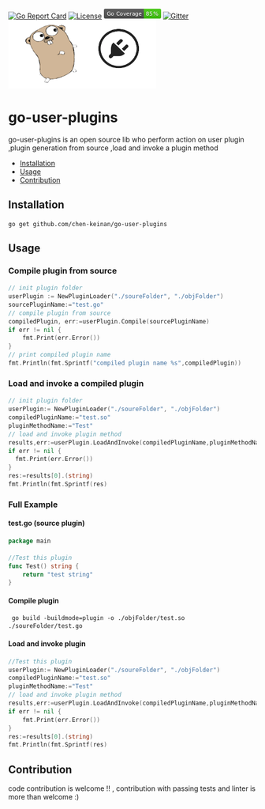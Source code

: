 [![Go Report Card](https://goreportcard.com/badge/github.com/chen-keinan/go-user-plugins)](https://goreportcard.com/report/github.com/chen-keinan/go-user-plugins)
[![License](https://img.shields.io/badge/License-Apache%202.0-blue.svg)](https://github.com/chen-keinan/go-user-plugins/blob/master/LICENSE)
<img src="./pkg/img/coverage_badge.png" alt="test coverage badge"> 
[![Gitter](https://badges.gitter.im/beacon-sec/community.svg)](https://gitter.im/beacon-sec/community?utm_source=badge&utm_medium=badge&utm_campaign=pr-badge)
<br><img src="./pkg/img/golang-plugins.png" width="300" alt="golang plugin logo"><br>

# go-user-plugins

go-user-plugins is an open source lib who perform action on user plugin ,plugin generation from source ,load and invoke a plugin method


* [Installation](#installation)
* [Usage](#usage)
* [Contribution](#Contribution)


## Installation

```
go get github.com/chen-keinan/go-user-plugins
```

## Usage
### Compile plugin from source

```go
// init plugin folder
userPlugin := NewPluginLoader("./soureFolder", "./objFolder")
sourcePluginName:="test.go"
// compile plugin from source
compiledPlugin, err:=userPlugin.Compile(sourcePluginName)
if err != nil {
    fmt.Print(err.Error())
}
// print compiled plugin name
fmt.Println(fmt.Sprintf("compiled plugin name %s",compiledPlugin))
```

### Load and invoke a compiled plugin

```go
// init plugin folder
userPlugin:= NewPluginLoader("./soureFolder", "./objFolder")
compiledPluginName:="test.so"
pluginMethodName:="Test"
// load and invoke plugin method
results,err:=userPlugin.LoadAndInvoke(compiledPluginName,pluginMethodName)
if err != nil {
  fmt.Print(err.Error())
}
res:=results[0].(string)
fmt.Println(fmt.Sprintf(res)
```

### Full Example 
#### test.go (source plugin)
```go
package main

//Test this plugin
func Test() string {
	return "test string"
}
```
#### Compile plugin
```shell
 go build -buildmode=plugin -o ./objFolder/test.so ./soureFolder/test.go
```

#### Load and invoke plugin
```go
//Test this plugin
userPlugin:= NewPluginLoader("./soureFolder", "./objFolder")
compiledPluginName:="test.so"
pluginMethodName:="Test"
// load and invoke plugin method
results,err:=userPlugin.LoadAndInvoke(compiledPluginName,pluginMethodName)
if err != nil {
    fmt.Print(err.Error())
}
res:=results[0].(string)
fmt.Println(fmt.Sprintf(res)
```

## Contribution
code contribution is welcome !! , contribution with passing tests and linter is more than welcome :)